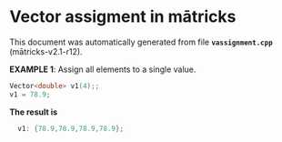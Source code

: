 
# Vector assigment in mātricks
This document was automatically generated from file **`vassignment.cpp`** (mātricks-v2.1-r12).

**EXAMPLE 1**: Assign all elements to a single value.
```C++
Vector<double> v1(4);;
v1 = 78.9;
```
**The result is**
```C++
  v1: {78.9,78.9,78.9,78.9}; 
```

